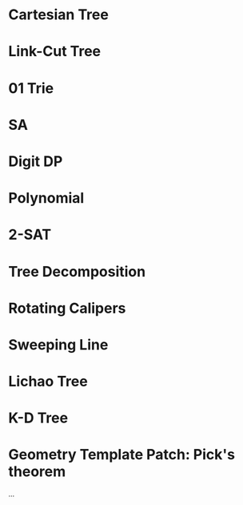 # Cartesian Tree
# Link-Cut Tree
# 01 Trie
# SA
# Digit DP
# Polynomial
# 2-SAT
# Tree Decomposition
# Rotating Calipers
# Sweeping Line
# Lichao Tree
# K-D Tree
# Geometry Template Patch: Pick's theorem
...
